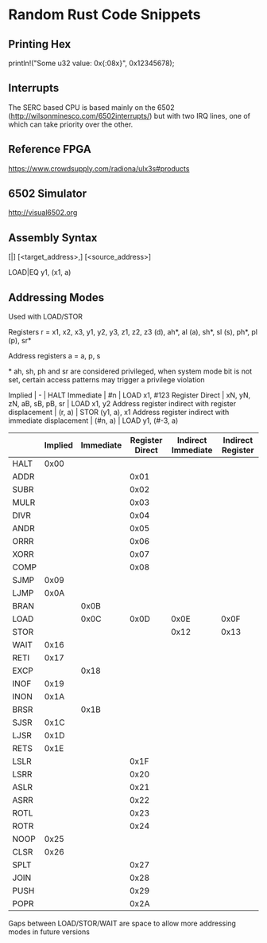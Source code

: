 # Random Rust Code Snippets

## Printing Hex

println!("Some u32 value: 0x{:08x}", 0x12345678);

## Interrupts

The SERC based CPU is based mainly on the 6502 (http://wilsonminesco.com/6502interrupts/) but with two IRQ lines,
one of which can take priority over the other.

## Reference FPGA

https://www.crowdsupply.com/radiona/ulx3s#products

## 6502 Simulator

http://visual6502.org

## Assembly Syntax

<instruction>[|<condition>] [<target_address>,] [<source_address>]

LOAD|EQ y1, (x1, a)

## Addressing Modes

Used with LOAD/STOR

Registers r = x1, x2, x3, y1, y2, y3, z1, z2, z3 (d), ah*, al (a), sh*, sl (s), ph*, pl (p), sr*

Address registers a = a, p, s

\* ah, sh, ph and sr are considered privileged, when system mode bit is not set, certain access patterns may trigger a privilege violation

Implied | - | HALT
Immediate | #n | LOAD x1, #123
Register Direct | xN, yN, zN, aB, sB, pB, sr | LOAD x1, y2
Address register indirect with register displacement | (r, a) | STOR (y1, a), x1
Address register indirect with immediate displacement | (#n, a) | LOAD y1, (#-3, a)

|      | Implied | Immediate | Register Direct | Indirect Immediate | Indirect Register |
| ---- | ------- | --------- | --------------- | ------------------ | ----------------- |
| HALT | 0x00    |           |                 |                    |                   |
| ADDR |         |           | 0x01            |
| SUBR |         |           | 0x02            |
| MULR |         |           | 0x03            |
| DIVR |         |           | 0x04            |
| ANDR |         |           | 0x05            |
| ORRR |         |           | 0x06            |
| XORR |         |           | 0x07            |
| COMP |         |           | 0x08            |
| SJMP | 0x09    |           |                 |
| LJMP | 0x0A    |           |                 |
| BRAN |         | 0x0B      |                 |
| LOAD |         | 0x0C      | 0x0D            | 0x0E               | 0x0F              |
| STOR |         |           |                 | 0x12               | 0x13              |
| WAIT | 0x16    |           |                 |
| RETI | 0x17    |           |                 |
| EXCP |         | 0x18      |                 |
| INOF | 0x19    |           |                 |
| INON | 0x1A    |           |                 |
| BRSR |         | 0x1B      |                 |
| SJSR | 0x1C    |           |                 |
| LJSR | 0x1D    |           |                 |
| RETS | 0x1E    |           |                 |
| LSLR |         |           | 0x1F            |
| LSRR |         |           | 0x20            |
| ASLR |         |           | 0x21            |
| ASRR |         |           | 0x22            |
| ROTL |         |           | 0x23            |
| ROTR |         |           | 0x24            |
| NOOP | 0x25    |           |                 |
| CLSR | 0x26    |           |                 |
| SPLT |         |           | 0x27            |
| JOIN |         |           | 0x28            |
| PUSH |         |           | 0x29            |
| POPR |         |           | 0x2A            |

Gaps between LOAD/STOR/WAIT are space to allow more addressing modes in future versions
